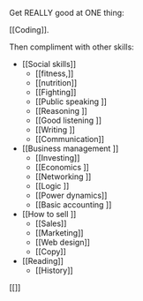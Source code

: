 Get REALLY good at ONE thing: 

[[Coding]]. 

Then compliment with other skills: 

- [[Social skills]] 
	- [[fitness,]]
	- [[nutrition]]
	- [[Fighting]]
	- [[Public speaking ]]
	- [[Reasoning ]]
	- [[Good listening ]]
	- [[Writing ]]
	- [[Communication]]
- [[Business management ]]
	- [[Investing]] 
	- [[Economics ]]
	- [[Networking ]]
	- [[Logic ]]
	- [[Power dynamics]]
	- [[Basic accounting ]]
- [[How to sell ]]
	- [[Sales]] 
	- [[Marketing]]
	- [[Web design]]
	- [[Copy]]
- [[Reading]]
	- [[History]]


[[]]